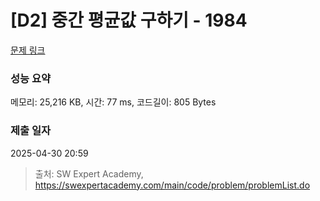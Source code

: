 # [D2] 중간 평균값 구하기 - 1984 

[문제 링크](https://swexpertacademy.com/main/code/problem/problemDetail.do?contestProbId=AV5Pw_-KAdcDFAUq) 

### 성능 요약

메모리: 25,216 KB, 시간: 77 ms, 코드길이: 805 Bytes

### 제출 일자

2025-04-30 20:59



> 출처: SW Expert Academy, https://swexpertacademy.com/main/code/problem/problemList.do